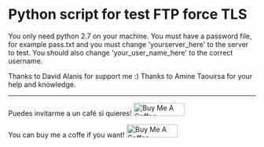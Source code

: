 # Python script for test FTP force TLS

You only need python 2.7 on your machine.
You must have a password file, for example pass.txt and you must change 'yourserver_here' to the server to test. You should also change 'your_user_name_here' to the correct username.

Thanks to David Alanis for support me :) 
Thanks to Amine Taouirsa for your help and knowledge.

-------------------------------------------------------------------------

Puedes invitarme a un café si quieres!
<a href="https://www.buymeacoffee.com/akil3s1979" target="_blank"><img src="https://cdn.buymeacoffee.com/buttons/default-orange.png" alt="Buy Me A Coffee" height="27" width="104"></a>

You can buy me a coffe if you want!
<a href="https://www.buymeacoffee.com/akil3s1979" target="_blank"><img src="https://cdn.buymeacoffee.com/buttons/default-orange.png" alt="Buy Me A Coffee" height="27" width="104"></a>
